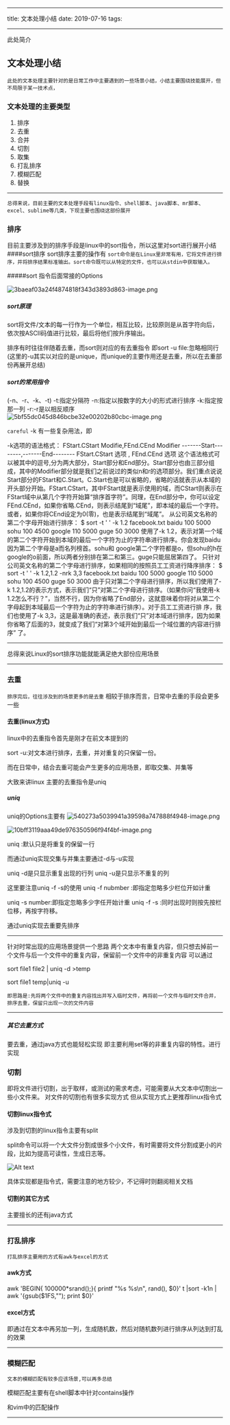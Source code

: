 
---

title: 文本处理小结
date: 2019-07-16
tags:

---
此处简介

<!--more-->

## 文本处理小结
`此处的文本处理主要针对的是日常工作中主要遇到的一些场景小结，小结主要围绕技能展开，但不局限于某一技术点，`

### 文本处理的主要类型
1. 排序
2. 去重
3. 合并
4. 切割
4. 取集
5. 打乱排序
6. 模糊匹配
7. 替换


---

```
总得来说，目前主要的文本处理手段有linux指令、shell脚本、java脚本、mr脚本、excel、sublime等几类，下现主要也围绕这部份展开
```
### 排序
目前主要涉及到的排序手段是linux中的sort指令，所以这里对sort进行展开小结
####sort排序
sort排序主要的操作有
```sort命令是在Linux里非常有用，它将文件进行排序，并将排序结果标准输出。sort命令既可以从特定的文件，也可以从stdin中获取输入。```


#####sort 指令后面常接的Options

![3baeaf03a24f4874818f343d3893d863-image.png](//img.wqkenqing.ren//file/2017/7/3baeaf03a24f4874818f343d3893d863-image.png)




##### sort原理
sort将文件/文本的每一行作为一个单位，相互比较，比较原则是从首字符向后，依次按ASCII码值进行比较，最后将他们按升序输出。

排序有时往往伴随着去重，而sort则对应的有去重指令
即sort -u file:忽略相同行(这里的-u其实以对应的是unique，而unique的主要作用还是去重，所以在去重部份再展开总结)

##### sort的常用指令
(-n、-r、-k、-t)
-t:指定分隔符
-n:指定以按数字的大小的形式进行排序
-k:指定按那一列
-r:-r是以相反顺序
![5bf55dc045d846bcbe32e00202b80cbc-image.png](//img.wqkenqing.ren//file/2017/7/5bf55dc045d846bcbe32e00202b80cbc-image.png)


```careful```
-k 有一些复杂用法，即

-k选项的语法格式： FStart.CStart Modifie,FEnd.CEnd Modifier -------Start--------,-------End-------- FStart.CStart 选项 , FEnd.CEnd 选项 这个语法格式可以被其中的逗号,分为两大部分，Start部分和End部分。Start部分也由三部分组成，其中的Modifier部分就是我们之前说过的类似n和r的选项部分。我们重点说说Start部分的FStart和C.Start。C.Start也是可以省略的，省略的话就表示从本域的开头部分开始。FStart.CStart，其中FStart就是表示使用的域，而CStart则表示在FStart域中从第几个字符开始算“排序首字符”。同理，在End部分中，你可以设定FEnd.CEnd，如果你省略.CEnd，则表示结尾到“域尾”，即本域的最后一个字符。或者，如果你将CEnd设定为0(零)，也是表示结尾到“域尾”。 从公司英文名称的第二个字母开始进行排序： $ sort -t ' ' -k 1.2 facebook.txt baidu 100 5000 sohu 100 4500 google 110 5000 guge 50 3000 使用了-k 1.2，表示对第一个域的第二个字符开始到本域的最后一个字符为止的字符串进行排序。你会发现baidu因为第二个字母是a而名列榜首。sohu和 google第二个字符都是o，但sohu的h在google的o前面，所以两者分别排在第二和第三。guge只能屈居第四了。 只针对公司英文名称的第二个字母进行排序，如果相同的按照员工工资进行降序排序： $ sort -t ' ' -k 1.2,1.2 -nrk 3,3 facebook.txt baidu 100 5000 google 110 5000 sohu 100 4500 guge 50 3000 由于只对第二个字母进行排序，所以我们使用了-k 1.2,1.2的表示方式，表示我们“只”对第二个字母进行排序。（如果你问“我使用-k 1.2怎么不行？”，当然不行，因为你省略了End部分，这就意味着你将对从第二个字母起到本域最后一个字符为止的字符串进行排序）。对于员工工资进行排 序，我们也使用了-k 3,3，这是最准确的表述，表示我们“只”对本域进行排序，因为如果你省略了后面的3，就变成了我们“对第3个域开始到最后一个域位置的内容进行排序” 了。

---
总得来说Linux的sort排序功能就能满足绝大部份应用场景

---

### 去重

```排序完后，往往涉及到的场景更多的是去重```
相较于排序而言，日常中去重的手段会更多一些

#### 去重(linux方式)

linux中的去重指令首先是刚才在前文本提到的

sort -u:对文本进行排序，去重，并对重复的只保留一份。

而在日常中，结合去重可能会产生更多的应用场景，即取交集、并集等

大致来讲linux 主要的去重指令是uniq

##### uniq

uniq的Options主要有
![540273a5039941a39598a747888f4948-image.png](//img.wqkenqing.ren//file/2017/7/540273a5039941a39598a747888f4948-image.png)

![10bff3119aaa49de976350596f94f4bf-image.png](//img.wqkenqing.ren//file/2017/7/10bff3119aaa49de976350596f94f4bf-image.png)



uniq :默认只是将重复的保留一行

而通过uniq实现交集与并集主要通过-d与-u实现

uniq -d是只显示重复出现的行列
uniq -u是只显示不重复的列

这里要注意uniq -f -s的使用
uniq -f nubmber :即指定忽略多少栏位开如计重

uniq -s number:即指定忽略多少字任开始计重
 uniq -f -s :同时出现时则按先按栏位移，再按字符移。

通过uniq实现去重要先排序

---
针对时常出现的应用场景提供一个思路
两个文本中有重复内容，但只想去掉前一个文件与后一个文件中的重复内容，保留前一个文件中的非重复内容
可以通过

sort file1 file2 | uniq  -d >temp

sort file1 temp|uniq -u

```即思路是:先将两个文件中的重复内容找出并写入临时文件，再将前一个文件与临时文件合并，排序去重，保留只出现一次的文件内容```


---
##### 其它去重方式

要去重，通过java方式也能轻松实现
即主要利用set等的非重复内容的特性。进行实现


### 切割

即将文件进行切割，出于取样，或测试的需求考虑，可能需要从大文本中切割出一些小文件来。
对文件的切割也有很多实现方式
但从实现方式上更推荐linux指令式

#### 切割linux指令式

涉及到切割的linux指令主要有split

split命令可以将一个大文件分割成很多个小文件，有时需要将文件分割成更小的片段，比如为提高可读性，生成日志等。

![Alt text](./1493197221096.png)

具体实现都是指令式，需要注意的地方较少，不记得时则翻阅相关文档

#### 切割的其它方式

主要擅长的还有java方式

---

### 打乱排序

```
打乱排序主要用的方式有awk与excel的方式
```


#### awk方式


awk 'BEGIN{ 100000*srand();}{ printf "%s %s\n", rand(), $0}'  t |sort -k1n | awk '{gsub($1FS,""); print $0}'

#### excel方式

即通过在文本中再另加一列，生成随机数，然后对随机数列进行排序从列达到打乱的效果


---


### 模糊匹配

```文本的模糊匹配有较多应该场景,可以再多总结```

模糊匹配主要有在shell脚本中针对contains操作

和vim中的匹配操作

---